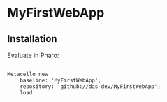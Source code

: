 # MyFirstWebApp

## Installation

Evaluate in Pharo:

```Smalltalk

Metacello new
	baseline: 'MyFirstWebApp';
	repository: 'github://das-dev/MyFirstWebApp';
	load

```
